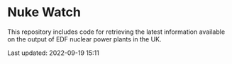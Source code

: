 # Nuke Watch

This repository includes code for retrieving the latest information available on the output of EDF nuclear power plants in the UK.

Last updated: 2022-09-19 15:11